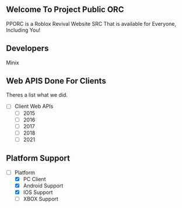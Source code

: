 ## Welcome To Project Public ORC
PPORC is a Roblox Revival Website SRC That is available for Everyone, Including You!
## Developers
Minix
## Web APIS Done For Clients
Theres a list what we did.
- [ ] Client Web APIs
    - [ ] 2015
    - [ ] 2016
    - [ ] 2017
    - [ ] 2018
    - [ ] 2021
## Platform Support
- [ ] Platform
    - [x] PC Client
    - [x] Android Support
    - [x] IOS Support
    - [ ] XBOX Support
